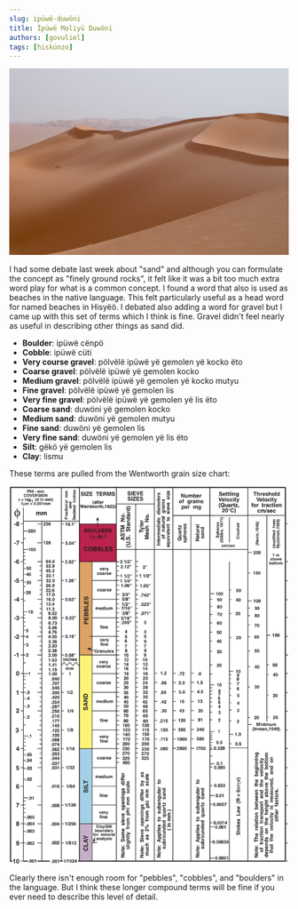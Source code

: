 ```yaml
---
slug: ipüwë-duwöni
title: İpüwë Moliyü Duwöni
authors: [govuliel]
tags: [hiskünzo]
---
```


![Sand dunes in the Idehan Ubari, Libya](./sand_dunes.png)

I had some debate last week about "sand" and although you can formulate the
concept as "finely ground rocks", it felt like it was a bit too much extra word
play for what is a common concept. I found a word that also is used as beaches
in the native language. This felt particularly useful as a head word for named
beaches in Hisyëö. I debated also adding a word for gravel but I came up with
this set of terms which I think is fine. Gravel didn't feel nearly as useful in
describing other things as sand did.

- **Boulder**: ipüwë cënpö
- **Cobble**: ipüwë cüti
- **Very course gravel**: pölvëlë ipüwë yë gemolen yë kocko ëto
- **Coarse gravel**: pölvëlë ipüwë yë gemolen kocko
- **Medium gravel**: pölvëlë ipüwë yë gemolen yë kocko mutyu
- **Fine gravel**: pölvëlë ipüwë yë gemolen lis 
- **Very fine gravel**: pölvëlë ipüwë yë gemolen yë lis ëto
- **Coarse sand**: duwöni yë gemolen kocko
- **Medium sand**: duwöni yë gemolen mutyu
- **Fine sand**: duwöni yë gemolen lis
- **Very fine sand**: duwöni yë gemolen yë lis ëto
- **Silt**: gëkö yë gemolen lis
- **Clay**: lismu

These terms are pulled from the Wentworth grain size chart:

![Wentworth grain size chart from United States Geological Survey Open-File Report 2006-1195: Note size typos; 33.1mm is 38.1 & .545mm is .594](./wentworth_scale.png)

Clearly there isn't enough room for "pebbles", "cobbles", and "boulders" in the
language. But I think these longer compound terms will be fine if you ever need
to describe this level of detail.